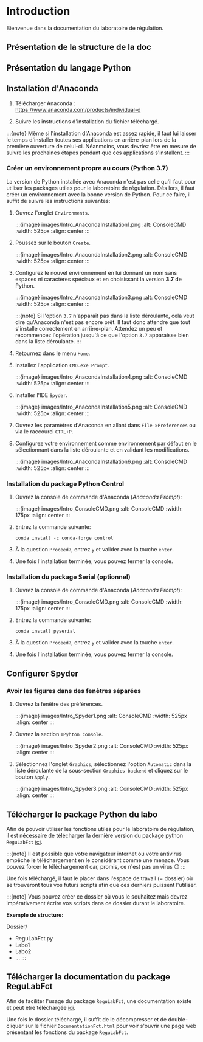 # Introduction

Bienvenue dans la documentation du laboratoire de régulation.

## Présentation de la structure de la doc

## Présentation du langage Python

## Installation d'Anaconda

1. Télécharger Anaconda : https://www.anaconda.com/products/individual-d

2. Suivre les instructions d'installation du fichier téléchargé.

:::{note}
Même si l'installation d'Anaconda est assez rapide, il faut lui laisser le temps d'installer toutes ses applications en arrière-plan lors de la première ouverture de celui-ci. Néanmoins, vous devriez être en mesure de suivre les prochaines étapes pendant que ces applications s'installent.
:::

### Créer un environnement propre au cours (Python 3.7)

La version de Python installée avec Anaconda n'est pas celle qu'il faut pour utiliser les packages utiles pour le laboratoire de régulation. Dès lors, il faut créer un environnement avec la bonne version de Python. Pour ce faire, il suffit de suivre les instructions suivantes:

1. Ouvrez l'onglet `Environments`.

    :::{image} images/Intro_AnacondaInstallation1.png
    :alt: ConsoleCMD
    :width: 525px
    :align: center
    :::

2. Poussez sur le bouton `Create`.

    :::{image} images/Intro_AnacondaInstallation2.png
    :alt: ConsoleCMD
    :width: 525px
    :align: center
    :::

3. Configurez le nouvel environnement en lui donnant un nom sans espaces ni caractères spéciaux et en choisissant la version **3.7** de Python.

    :::{image} images/Intro_AnacondaInstallation3.png
    :alt: ConsoleCMD
    :width: 525px
    :align: center
    :::

    :::{note}
    Si l'option `3.7` n'apparaît pas dans la liste déroulante, cela veut dire qu'Anaconda n'est pas encore prêt. Il faut donc attendre que tout s'installe correctement en arrière-plan. Attendez un peu et recommencez l'opération jusqu'à ce que l'option `3.7` apparaisse bien dans la liste déroulante.
    :::

4. Retournez dans le menu `Home`.

5. Installez l'application `CMD.exe Prompt`.

    :::{image} images/Intro_AnacondaInstallation4.png
    :alt: ConsoleCMD
    :width: 525px
    :align: center
    :::

6. Installer l'IDE `Spyder`.

    :::{image} images/Intro_AnacondaInstallation5.png
    :alt: ConsoleCMD
    :width: 525px
    :align: center
    :::

7. Ouvrez les paramètres d'Anaconda en allant dans `File->Preferences` ou via le raccourci `CTRL+P`.

8. Configurez votre environnement comme environnement par défaut en le sélectionnant dans la liste déroulante et en validant les modifications.

    :::{image} images/Intro_AnacondaInstallation6.png
    :alt: ConsoleCMD
    :width: 525px
    :align: center
    :::

### Installation du package Python Control

1. Ouvrez la console de commande d'Anaconda (*Anaconda Prompt*):

    :::{image} images/Intro_ConsoleCMD.png
    :alt: ConsoleCMD
    :width: 175px
    :align: center
    :::

2. Entrez la commande suivante:
    ```
    conda install -c conda-forge control
    ```

3. À la question `Proceed?`, entrez `y` et valider avec la touche `enter`.

4. Une fois l'installation terminée, vous pouvez fermer la console.

### Installation du package Serial (optionnel)

1. Ouvrez la console de commande d'Anaconda (*Anaconda Prompt*):

    :::{image} images/Intro_ConsoleCMD.png
    :alt: ConsoleCMD
    :width: 175px
    :align: center
    :::

2. Entrez la commande suivante:
    ```
    conda install pyserial
    ```

3. À la question `Proceed?`, entrez `y` et valider avec la touche `enter`.

4. Une fois l'installation terminée, vous pouvez fermer la console.

## Configurer Spyder

### Avoir les figures dans des fenêtres séparées

1. Ouvrez la fenêtre des préférences.

    :::{image} images/Intro_Spyder1.png
    :alt: ConsoleCMD
    :width: 525px
    :align: center
    :::

2. Ouvrez la section `IPyhton console`.

    :::{image} images/Intro_Spyder2.png
    :alt: ConsoleCMD
    :width: 525px
    :align: center
    :::

3. Sélectionnez l'onglet `Graphics`, sélectionnez l'option `Automatic` dans la liste déroulante de la sous-section `Graphics backend` et cliquez sur le bouton `Apply`.

    :::{image} images/Intro_Spyder3.png
    :alt: ConsoleCMD
    :width: 525px
    :align: center
    :::

## Télécharger le package Python du labo
Afin de pouvoir utiliser les fonctions utiles pour le laboratoire de régulation, il est nécessaire de télécharger la dernière version du package python `ReguLabFct` [ici](https://studenthelmobe-my.sharepoint.com/:u:/g/personal/a_vanlaethem_helmo_be/ERCKwgbolmtMmXe6-FW0OOkBLWEK8-u5zAFORvJ_39Es4g?e=K58QB8).

:::{note}
Il est possible que votre navigateur internet ou votre antivirus empêche le téléchargement en le considérant comme une menace. Vous pouvez forcer le téléchargement car, promis, ce n'est pas un virus 😉
:::

Une fois téléchargé, il faut le placer dans l'espace de travail (= dossier) où se trouveront tous vos futurs scripts afin que ces derniers puissent l'utiliser. 

:::{note}
Vous pouvez créer ce dossier où vous le souhaitez mais devrez impérativement écrire vos scripts dans ce dossier durant le laboratoire.

**Exemple de structure:**

Dossier/

- ReguLabFct.py
- Labo1
- Labo2
- ...
:::

## Télécharger la documentation du package ReguLabFct
Afin de faciliter l'usage du package `ReguLabFct`, une documentation existe et peut être téléchargée [ici](https://studenthelmobe-my.sharepoint.com/:f:/g/personal/a_vanlaethem_helmo_be/EvRgBmANcQNMmIhF2nm2kBcBcyePZxDX5ah4yrH_FcUjwg?e=RKFGXU).

Une fois le dossier téléchargé, il suffit de le décompresser et de double-cliquer sur le fichier `DocumentationFct.html` pour voir s'ouvrir une page web présentant les fonctions du package `ReguLabFct`.